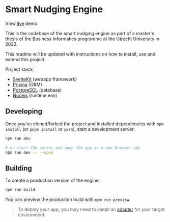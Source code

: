 # Smart Nudging Engine

View [live](https://smart-nudgine-engine.vercel.app) demo

This is the codebase of the smart nudging engine as part of a master's thesis of the Business Informatics programme at the Utrecht University in 2022. 

This readme will be updated with instructions on how to install, use and extend this project.

Project stack:
* [SvelteKit](https://kit.svelte.dev) (webapp framework)
* [Prisma](https://prisma.io) (ORM)
* [PostgreSQL](https://postgresql.org) (database)
* [Nodejs](https://nodejs.org) (runtime env)


## Developing

Once you've cloned/forked the project and installed dependencies with `npm install` (or `pnpm install` or `yarn`), start a development server:

```bash
npm run dev

# or start the server and open the app in a new browser tab
npm run dev -- --open
```

## Building

To create a production version of the engine:

```bash
npm run build
```

You can preview the production build with `npm run preview`.

> To deploy your app, you may need to install an [adapter](https://kit.svelte.dev/docs/adapters) for your target environment.
